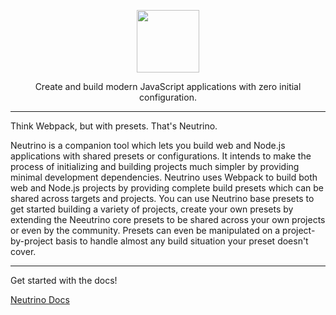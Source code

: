 <p align="center">
  <img src="https://raw.githubusercontent.com/mozilla-neutrino/neutrino-dev/master/logo.png" height="100" />
</p>

<p align="center">Create and build modern JavaScript applications with zero initial configuration.</p>

---

Think Webpack, but with presets. That's Neutrino.

Neutrino is a companion tool which lets you build web and Node.js applications with shared
presets or configurations. It intends to make the process of initializing and building projects
much simpler by providing minimal development dependencies. Neutrino uses Webpack to build both
web and Node.js projects by providing complete build presets which can be shared across targets and
projects. You can use Neutrino base presets to get started building a variety of projects, create your
own presets by extending the Neeutrino core presets to be shared across your own projects or even by the
community. Presets can even be manipulated on a project-by-project basis to handle almost any build
situation your preset doesn't cover.

---

Get started with the docs!

[Neutrino Docs](https://neutrino.js.org)
